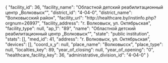 {
    "facility_id": 36,
    "facility_name": "Областной детский реабилитационный центр „Волковыск“",
    "district_id": "4-04-0",
    "district_name": "Волковысский район",
    "facility_url": "http:\/\/healthcare.by\/instinfo.php?orgnum=26997",
    "facility_address": "г. Волковыск, ул. Октябрьская",
    "facility_type": null,
    "ap_1": "89",
    "name": "Областной детский реабилитационный центр „Волковыск“",
    "state": "public institution",
    "stats": [],
    "med_id": 41,
    "address": "г. Волковыск, ул. Октябрьская",
    "devices": [],
    "coord_x_y": null,
    "place_name": "Волковысск",
    "place_type": null,
    "localties_key": 89,
    "year_of_closing": null,
    "year_of_opening": "0",
    "healthcare_facility_key": 36,
    "administrative_division_id": "4-04-0"
}